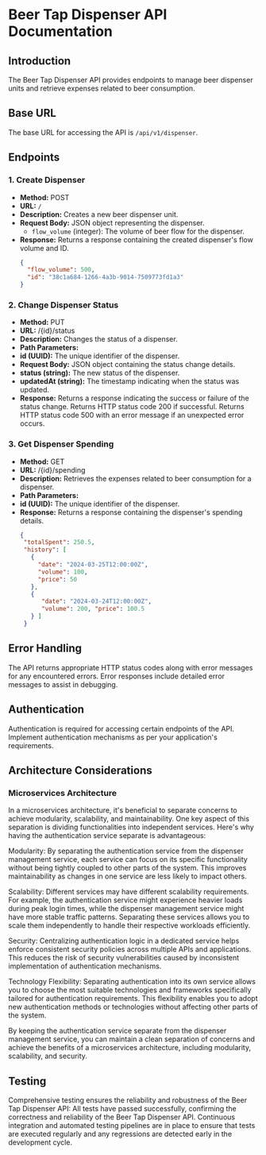 # Beer Tap Dispenser API Documentation

## Introduction
The Beer Tap Dispenser API provides endpoints to manage beer dispenser units and retrieve expenses related to beer consumption.

## Base URL
The base URL for accessing the API is `/api/v1/dispenser`.

## Endpoints

### 1. Create Dispenser
- **Method:** POST
- **URL:** `/`
- **Description:** Creates a new beer dispenser unit.
- **Request Body:** JSON object representing the dispenser.
  - `flow_volume` (integer): The volume of beer flow for the dispenser.
- **Response:** Returns a response containing the created dispenser's flow volume and ID.
  ```json
  {
    "flow_volume": 500,
    "id": "38c1a684-1266-4a3b-9014-7509773fd1a3"
  }

 ### 2. Change Dispenser Status
- **Method:** PUT
- **URL:** /{id}/status
- **Description:** Changes the status of a dispenser.
- **Path Parameters:**
- **id (UUID):** The unique identifier of the dispenser.
- **Request Body:** JSON object containing the status change details.
- **status (string):** The new status of the dispenser.
- **updatedAt (string):** The timestamp indicating when the status was updated.
- **Response:** Returns a response indicating the success or failure of the status change.
Returns HTTP status code 200 if successful.
Returns HTTP status code 500 with an error message if an unexpected error occurs.

### 3. Get Dispenser Spending
- **Method:** GET
- **URL:** /{id}/spending
- **Description:** Retrieves the expenses related to beer consumption for a dispenser.
- **Path Parameters:**
- **id (UUID):** The unique identifier of the dispenser.
- **Response:** Returns a response containing the dispenser's spending details.
  ```json
  {
   "totalSpent": 250.5,
   "history": [
     {
       "date": "2024-03-25T12:00:00Z",
       "volume": 100,
       "price": 50
     },
     {
        "date": "2024-03-24T12:00:00Z",
        "volume": 200, "price": 100.5
     } ]
   }

## Error Handling
The API returns appropriate HTTP status codes along with error messages for any encountered errors.
Error responses include detailed error messages to assist in debugging.

## Authentication
Authentication is required for accessing certain endpoints of the API. Implement authentication mechanisms as per your application's requirements.

## Architecture Considerations
### Microservices Architecture
In a microservices architecture, it's beneficial to separate concerns to achieve modularity, scalability, and maintainability. One key aspect of this separation is dividing functionalities into independent services. Here's why having the authentication service separate is advantageous:

Modularity: By separating the authentication service from the dispenser management service, each service can focus on its specific functionality without being tightly coupled to other parts of the system. This improves maintainability as changes in one service are less likely to impact others.

Scalability: Different services may have different scalability requirements. For example, the authentication service might experience heavier loads during peak login times, while the dispenser management service might have more stable traffic patterns. Separating these services allows you to scale them independently to handle their respective workloads efficiently.

Security: Centralizing authentication logic in a dedicated service helps enforce consistent security policies across multiple APIs and applications. This reduces the risk of security vulnerabilities caused by inconsistent implementation of authentication mechanisms.

Technology Flexibility: Separating authentication into its own service allows you to choose the most suitable technologies and frameworks specifically tailored for authentication requirements. This flexibility enables you to adopt new authentication methods or technologies without affecting other parts of the system.

By keeping the authentication service separate from the dispenser management service, you can maintain a clean separation of concerns and achieve the benefits of a microservices architecture, including modularity, scalability, and security.

## Testing
Comprehensive testing ensures the reliability and robustness of the Beer Tap Dispenser API:
All tests have passed successfully, confirming the correctness and reliability of the Beer Tap Dispenser API. Continuous integration and automated testing pipelines are in place to ensure that tests are executed regularly and any regressions are detected early in the development cycle.
